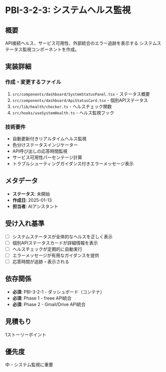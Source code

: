 # PBI-3-2-3: システムヘルス監視

## 概要

API接続ヘルス、サービス可用性、外部統合のエラー追跡を表示する
システムステータス監視コンポーネントを作成。

## 実装詳細

### 作成・変更するファイル

1. `src/components/dashboard/SystemStatusPanel.tsx` - ステータス概要
2. `src/components/dashboard/ApiStatusCard.tsx` - 個別APIステータス
3. `src/lib/health/checker.ts` - ヘルスチェック関数
4. `src/hooks/useSystemHealth.ts` - ヘルス監視フック

### 技術要件

- 自動更新付きリアルタイムヘルス監視
- 色分けステータスインジケーター
- API呼び出しの応答時間監視
- サービス可用性パーセンテージ計算
- トラブルシューティングガイダンス付きエラーメッセージ表示

## メタデータ

- **ステータス**: 未開始
- **作成日**: 2025-01-13
- **担当者**: AIアシスタント

## 受け入れ基準

- [ ] システムステータスが全体的なヘルスを正しく表示
- [ ] 個別APIステータスカードが詳細情報を表示
- [ ] ヘルスチェックが定期的に自動実行
- [ ] エラーメッセージが有用なガイダンスを提供
- [ ] 応答時間が追跡・表示される

## 依存関係

- **必須**: PBI-3-2-1 - ダッシュボード（コンテナ）
- **必須**: Phase 1 - freee API統合
- **必須**: Phase 2 - Gmail/Drive API統合

## 見積もり

1ストーリーポイント

## 優先度

中 - システム監視に重要
